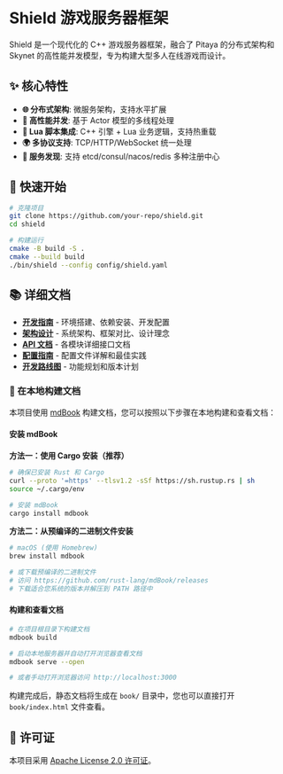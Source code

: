 # Shield 游戏服务器框架

Shield 是一个现代化的 C++ 游戏服务器框架，融合了 Pitaya 的分布式架构和 Skynet 的高性能并发模型，专为构建大型多人在线游戏而设计。

## ✨ 核心特性

- **🌐 分布式架构**: 微服务架构，支持水平扩展
- **🚀 高性能并发**: 基于 Actor 模型的多线程处理
- **🔧 Lua 脚本集成**: C++ 引擎 + Lua 业务逻辑，支持热重载
- **🌍 多协议支持**: TCP/HTTP/WebSocket 统一处理
- **🔄 服务发现**: 支持 etcd/consul/nacos/redis 多种注册中心

## 🚀 快速开始

```bash
# 克隆项目
git clone https://github.com/your-repo/shield.git
cd shield

# 构建运行
cmake -B build -S .
cmake --build build
./bin/shield --config config/shield.yaml
```

## 📚 详细文档

- **[开发指南](docs/development-guide.md)** - 环境搭建、依赖安装、开发配置
- **[架构设计](docs/architecture.md)** - 系统架构、框架对比、设计理念
- **[API 文档](docs/api/)** - 各模块详细接口文档
- **[配置指南](docs/configuration.md)** - 配置文件详解和最佳实践
- **[开发路线图](docs/roadmap.md)** - 功能规划和版本计划

### 📖 在本地构建文档

本项目使用 [mdBook](https://rust-lang.github.io/mdBook/) 构建文档，您可以按照以下步骤在本地构建和查看文档：

#### 安装 mdBook

**方法一：使用 Cargo 安装（推荐）**
```bash
# 确保已安装 Rust 和 Cargo
curl --proto '=https' --tlsv1.2 -sSf https://sh.rustup.rs | sh
source ~/.cargo/env

# 安装 mdBook
cargo install mdbook
```

**方法二：从预编译的二进制文件安装**
```bash
# macOS (使用 Homebrew)
brew install mdbook

# 或下载预编译的二进制文件
# 访问 https://github.com/rust-lang/mdBook/releases
# 下载适合您系统的版本并解压到 PATH 路径中
```

#### 构建和查看文档

```bash
# 在项目根目录下构建文档
mdbook build

# 启动本地服务器并自动打开浏览器查看文档
mdbook serve --open

# 或者手动打开浏览器访问 http://localhost:3000
```

构建完成后，静态文档将生成在 `book/` 目录中，您也可以直接打开 `book/index.html` 文件查看。

## 📄 许可证

本项目采用 [Apache License 2.0 许可证](LICENSE)。